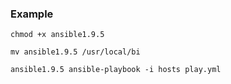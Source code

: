 ### Example 

```
chmod +x ansible1.9.5

mv ansible1.9.5 /usr/local/bi

ansible1.9.5 ansible-playbook -i hosts play.yml
```
